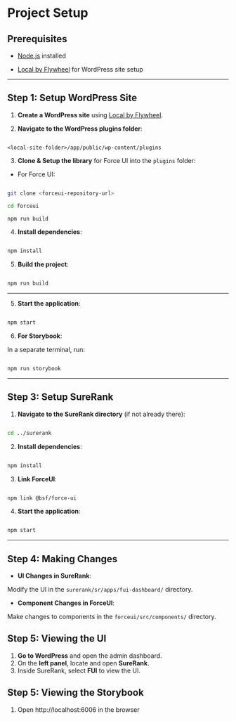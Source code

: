 
# Project Setup

  

## Prerequisites

-  [Node.js](https://nodejs.org/) installed

-  [Local by Flywheel](https://localwp.com/) for WordPress site setup

  

---

  

## Step 1: Setup WordPress Site

  

1.  **Create a WordPress site** using [Local by Flywheel](https://localwp.com/).

  

2.  **Navigate to the WordPress plugins folder**:

```

<local-site-folder>/app/public/wp-content/plugins

```

  

3.  **Clone  & Setup the library** for Force UI into the `plugins` folder:

- For Force UI:

```bash

git clone <forceui-repository-url>

cd forceui

npm run build

```

4.  **Install dependencies**:

```bash

npm install

```

5.  **Build the project**:

```bash

npm run build

```

  

---

  

  

5.  **Start the application**:

```bash

npm start

```

  

6.  **For Storybook**:

In a separate terminal, run:

```bash

npm run storybook

```

  

---

  

## Step 3: Setup SureRank

  

1.  **Navigate to the SureRank directory** (if not already there):

```bash

cd ../surerank

```

  

2.  **Install dependencies**:

```bash

npm install

```

  

3.  **Link ForceUI**:

```bash

npm link @bsf/force-ui

```

  

4.  **Start the application**:

```bash

npm start

```

  

---

  

## Step 4: Making Changes

  

-  **UI Changes in SureRank**:

Modify the UI in the `surerank/sr/apps/fui-dashboard/` directory.

  

-  **Component Changes in ForceUI**:

Make changes to components in the `forceui/src/components/` directory.

## Step 5: Viewing the UI 
1. **Go to WordPress** and open the admin dashboard. 
2. On the **left panel**, locate and open **SureRank**. 
3. Inside SureRank, select **FUI** to view the UI.

## Step 5: Viewing the Storybook
1. Open http://localhost:6006 in the browser